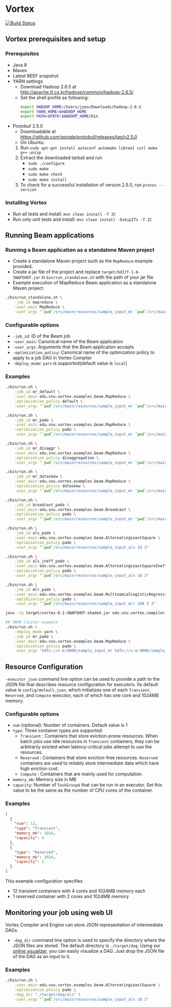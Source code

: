 # Vortex 
[![Build Status](https://cmsbuild.snu.ac.kr/buildStatus/icon?job=Vortex-master)](https://cmsbuild.snu.ac.kr/job/Vortex-master/)

## Vortex prerequisites and setup

### Prerequisites
* Java 8
* Maven
* Latest REEF snapshot
* YARN settings
    * Download Hadoop 2.6.5 at http://apache.tt.co.kr/hadoop/common/hadoop-2.6.5/
    * Set the shell profile as following:
        ```bash
        export HADOOP_HOME=/Users/jyeo/Downloads/hadoop-2.6.5
        export YARN_HOME=$HADOOP_HOME
        export PATH=$PATH:$HADOOP_HOME/bin
        ```
* Protobuf 2.5.0
    * Downloadable at https://github.com/google/protobuf/releases/tag/v2.5.0
    * On Ubuntu:
    1. Run `sudo apt-get install autoconf automake libtool curl make g++ unzip`
    2. Extract the downloaded tarball and run
        * `sudo ./configure`
        * `sudo make`
        * `sudo make check`
        * `sudo make install`
    3. To check for a successful installation of version 2.5.0, run `protoc --version`

### Installing Vortex
* Run all tests and install: `mvn clean install -T 2C`
* Run only unit tests and install: `mvn clean install -DskipITs -T 2C`

## Running Beam applications
### Running a Beam application as a standalone Maven project
* Create a standalone Maven project such as the `MapReduce` example provided.
* Create a jar file of the project and replace `target/bd17f-1.0-SNAPSHOT.jar` in `bin/run_standalone.sh` with the path of your jar file
* Example execution of MapReduce Beam application as a standalone Maven project:
```bash
./bin/run_standalone.sh \
	-job_id mapreduce \
	-user_main MapReduce \
	-user_args "`pwd`/src/main/resources/sample_input_mr `pwd`/src/main/resources/sample_output"
```
### Configurable options
* `-job_id`: ID of the Beam job
* `-user_main`: Canonical name of the Beam application
* `-user_args`: Arguments that the Beam application accepts
* `-optimization_policy`: Canonical name of the optimization policy to apply to a job DAG in Vortex Compiler
* `-deploy_mode`: `yarn` is supported(default value is `local`)

### Examples
```bash
./bin/run.sh \
    -job_id mr_default \
    -user_main edu.snu.vortex.examples.beam.MapReduce \
    -optimization_policy default \
    -user_args "`pwd`/src/main/resources/sample_input_mr `pwd`/src/main/resources/sample_output"

./bin/run.sh \
    -job_id mr_pado \
    -user_main edu.snu.vortex.examples.beam.MapReduce \
    -optimization_policy pado \
    -user_args "`pwd`/src/main/resources/sample_input_mr `pwd`/src/main/resources/sample_output"

./bin/run.sh \
    -job_id mr_disaggr \
    -user_main edu.snu.vortex.examples.beam.MapReduce \
    -optimization_policy disaggregation \
    -user_args "`pwd`/src/main/resources/sample_input_mr `pwd`/src/main/resources/sample_output"

./bin/run.sh \
    -job_id mr_dataskew \
    -user_main edu.snu.vortex.examples.beam.MapReduce \
    -optimization_policy dataskew \
    -user_args "`pwd`/src/main/resources/sample_input_mr `pwd`/src/main/resources/sample_output"

./bin/run.sh \
    -job_id broadcast_pado \
    -user_main edu.snu.vortex.examples.beam.Broadcast \
    -optimization_policy pado \
    -user_args "`pwd`/src/main/resources/sample_input_mr `pwd`/src/main/resources/sample_output"

./bin/run.sh \
    -job_id als_pado \
    -user_main edu.snu.vortex.examples.beam.AlternatingLeastSquare \
    -optimization_policy pado \
    -user_args "`pwd`/src/main/resources/sample_input_als 10 3"

./bin/run.sh \
    -job_id als_ineff_pado \
    -user_main edu.snu.vortex.examples.beam.AlternatingLeastSquareInefficient \
    -optimization_policy pado \
    -user_args "`pwd`/src/main/resources/sample_input_als 10 3"

./bin/run.sh \
    -job_id mlr_pado \
    -user_main edu.snu.vortex.examples.beam.MultinomialLogisticRegression\
    -optimization_policy pado \
    -user_args "`pwd`/src/main/resources/sample_input_mlr 100 5 3"

java -cp target/vortex-0.1-SNAPSHOT-shaded.jar edu.snu.vortex.compiler.optimizer.examples.MapReduce

## YARN cluster example
./bin/run.sh \
    -deploy_mode yarn \
    -job_id mr_pado \
    -user_main edu.snu.vortex.examples.beam.MapReduce \
    -optimization_policy pado \
    -user_args "hdfs://v-m:9000/sample_input_mr hdfs://v-m:9000/sample_output_mr"
```

## Resource Configuration
`-executor_json` command line option can be used to provide a path to the JSON file that describes resource configuration for executors. Its default value is `config/default.json`, which initializes one of each `Transient`, `Reserved`, and `Compute` executor, each of which has one core and 1024MB memory.

### Configurable options
* `num` (optional): Number of containers. Default value is 1
* `type`:  Three container types are supported:
	* `Transient` : Containers that store eviction-prone resources. When batch jobs use idle resources in `Transient` containers, they can be arbitrarily evicted when latency-critical jobs attempt to use the resources.
	* `Reserved` : Containers that store eviction-free resources. `Reserved` containers are used to reliably store intermediate data which have high eviction cost.
	* `Compute` : Containers that are mainly used for computation.
* `memory_mb`: Memory size in MB
* `capacity`: Number of `TaskGroup`s that can be run in an executor. Set this value to be the same as the number of CPU cores of the container.

### Examples
```json
[
  {
    "num": 12,
    "type": "Transient",
    "memory_mb": 1024,
    "capacity": 4
  },
  {
    "type": "Reserved",
    "memory_mb": 1024,
    "capacity": 2
  }
]
```

This example configuration specifies
* 12 transient containers with 4 cores and 1024MB memory each
* 1 reserved container with 2 cores and 1024MB memory

## Monitoring your job using web UI
Vortex Compiler and Engine can store JSON representation of intermediate DAGs.
* `-dag_dir` command line option is used to specify the directory where the JSON files are stored. The default directory is `./target/dag`.
Using our [online visualizer](https://service.jangho.kr/vortex-dag/), you can easily visualize a DAG. Just drop the JSON file of the DAG as an input to it.

### Examples
```bash
./bin/run.sh \
    -user_main edu.snu.vortex.examples.beam.AlternatingLeastSquare \
    -optimization_policy pado \
    -dag_dir "./target/dag/als" \
    -user_args "`pwd`/src/main/resources/sample_input_als 10 3"
```